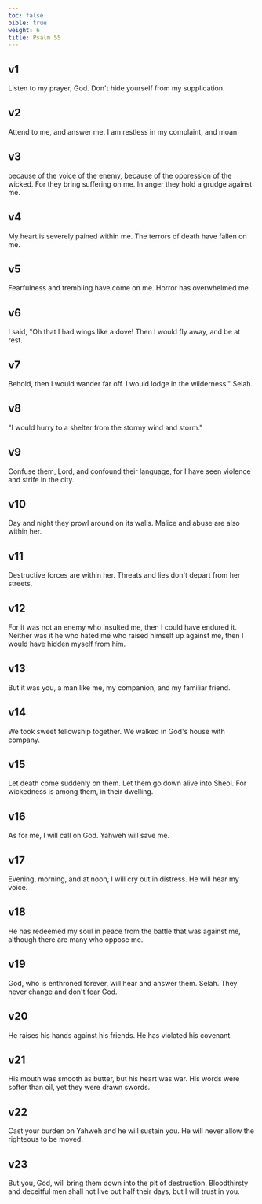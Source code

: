 ```yaml
---
toc: false
bible: true
weight: 6
title: Psalm 55
---
```




## v1 
Listen to my prayer, God. Don't hide yourself from my supplication. 

## v2 
Attend to me, and answer me. I am restless in my complaint, and moan 

## v3 
because of the voice of the enemy, because of the oppression of the wicked. For they bring suffering on me. In anger they hold a grudge against me. 

## v4 
My heart is severely pained within me. The terrors of death have fallen on me. 

## v5 
Fearfulness and trembling have come on me. Horror has overwhelmed me. 

## v6 
I said, "Oh that I had wings like a dove! Then I would fly away, and be at rest. 

## v7 
Behold, then I would wander far off. I would lodge in the wilderness." Selah. 

## v8 
"I would hurry to a shelter from the stormy wind and storm." 

## v9 
Confuse them, Lord, and confound their language, for I have seen violence and strife in the city. 

## v10 
Day and night they prowl around on its walls. Malice and abuse are also within her. 

## v11 
Destructive forces are within her. Threats and lies don't depart from her streets. 

## v12 
For it was not an enemy who insulted me, then I could have endured it. Neither was it he who hated me who raised himself up against me, then I would have hidden myself from him. 

## v13 
But it was you, a man like me, my companion, and my familiar friend. 

## v14 
We took sweet fellowship together. We walked in God's house with company. 

## v15 
Let death come suddenly on them. Let them go down alive into Sheol. For wickedness is among them, in their dwelling. 

## v16 
As for me, I will call on God. Yahweh will save me. 

## v17 
Evening, morning, and at noon, I will cry out in distress. He will hear my voice. 

## v18 
He has redeemed my soul in peace from the battle that was against me, although there are many who oppose me. 

## v19 
God, who is enthroned forever, will hear and answer them. Selah. They never change and don't fear God. 

## v20 
He raises his hands against his friends. He has violated his covenant. 

## v21 
His mouth was smooth as butter, but his heart was war. His words were softer than oil, yet they were drawn swords. 

## v22 
Cast your burden on Yahweh and he will sustain you. He will never allow the righteous to be moved. 

## v23 
But you, God, will bring them down into the pit of destruction. Bloodthirsty and deceitful men shall not live out half their days, but I will trust in you.
